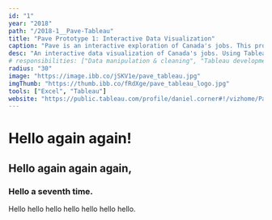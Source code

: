 ```yaml
---
id: "1"
year: "2018"
path: "/2018-1__Pave-Tableau"
title: "Pave Prototype 1: Interactive Data Visualization"
caption: "Pave is an interactive exploration of Canada's jobs. This prototype placed 3rd in the Student Pathways Challenge."
desc: "An interactive data visualization of Canada's jobs. Using Tableau, this prototype is the third-place winner of the <a href='https://studentpathwayschallenge.ca/' target='_blank' rel='noopener noreferrer'>Student Pathways Challenge</a>, a design competition to help high school students make an informed decision about their professional pursuits. <br/> My team performed user research, competitive analysis of existing solutions, and two rounds of user testing. Our research revealed that in contrast to the prescriptive '20-minute career quiz' approach, students would benefit from a low-commitment, user-first, and engaging exploration of the available career landscape. Using parameters such as income, duration of study, job security, and skills used on the job, Pave takes overwhelming data and allows users to quickly drill down into the areas that interest them."
# responsibilities: ["Data manipulation & cleaning", "Tableau development"]
radius: "30"
image: "https://image.ibb.co/jSKV1e/pave_tableau.jpg"
imgThumb: "https://thumb.ibb.co/fRdXge/pave_tableau_logo.jpg"
tools: ["Excel", "Tableau"]
website: "https://public.tableau.com/profile/daniel.corner#!/vizhome/PavePrototype4_1/Welcome"
---
```


# Hello again again!

## Hello again again again,

### Hello a seventh time.

Hello hello hello hello hello hello hello.
